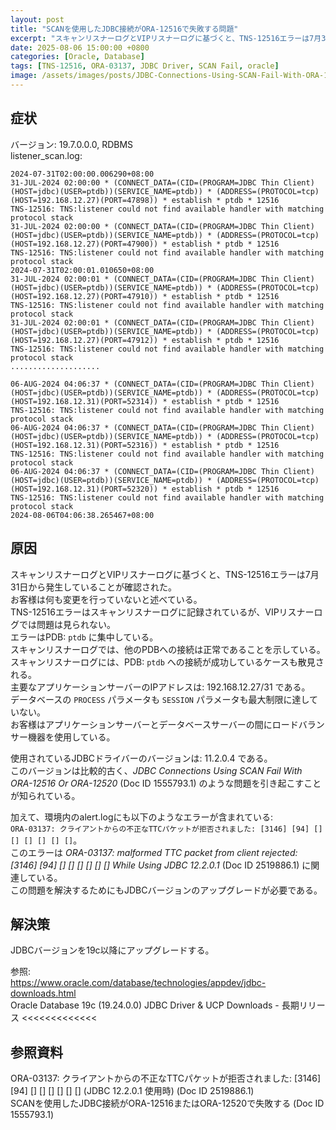 ```yaml
---
layout: post
title: "SCANを使用したJDBC接続がORA-12516で失敗する問題"
excerpt: "スキャンリスナーログとVIPリスナーログに基づくと、TNS-12516エラーは7月31日から発生していることが確認された。お客様は何も変更を行っていないと述べている。TNS-12516エラーはスキャンリスナーログに記録されているが、VIPリスナーログでは問題は見られない。"
date: 2025-08-06 15:00:00 +0800
categories: [Oracle, Database]
tags: [TNS-12516, ORA-03137, JDBC Driver, SCAN Fail, oracle]
image: /assets/images/posts/JDBC-Connections-Using-SCAN-Fail-With-ORA-12516.jpg
---
```


## 症状  
バージョン: 19.7.0.0.0, RDBMS  
listener_scan.log:  
```
2024-07-31T02:00:00.006290+08:00
31-JUL-2024 02:00:00 * (CONNECT_DATA=(CID=(PROGRAM=JDBC Thin Client)(HOST=jdbc)(USER=ptdb))(SERVICE_NAME=ptdb)) * (ADDRESS=(PROTOCOL=tcp)(HOST=192.168.12.27)(PORT=47898)) * establish * ptdb * 12516
TNS-12516: TNS:listener could not find available handler with matching protocol stack
31-JUL-2024 02:00:00 * (CONNECT_DATA=(CID=(PROGRAM=JDBC Thin Client)(HOST=jdbc)(USER=ptdb))(SERVICE_NAME=ptdb)) * (ADDRESS=(PROTOCOL=tcp)(HOST=192.168.12.27)(PORT=47900)) * establish * ptdb * 12516
TNS-12516: TNS:listener could not find available handler with matching protocol stack
2024-07-31T02:00:01.010650+08:00
31-JUL-2024 02:00:01 * (CONNECT_DATA=(CID=(PROGRAM=JDBC Thin Client)(HOST=jdbc)(USER=ptdb))(SERVICE_NAME=ptdb)) * (ADDRESS=(PROTOCOL=tcp)(HOST=192.168.12.27)(PORT=47910)) * establish * ptdb * 12516
TNS-12516: TNS:listener could not find available handler with matching protocol stack
31-JUL-2024 02:00:01 * (CONNECT_DATA=(CID=(PROGRAM=JDBC Thin Client)(HOST=jdbc)(USER=ptdb))(SERVICE_NAME=ptdb)) * (ADDRESS=(PROTOCOL=tcp)(HOST=192.168.12.27)(PORT=47912)) * establish * ptdb * 12516
TNS-12516: TNS:listener could not find available handler with matching protocol stack
....................

06-AUG-2024 04:06:37 * (CONNECT_DATA=(CID=(PROGRAM=JDBC Thin Client)(HOST=jdbc)(USER=ptdb))(SERVICE_NAME=ptdb)) * (ADDRESS=(PROTOCOL=tcp)(HOST=192.168.12.31)(PORT=52314)) * establish * ptdb * 12516
TNS-12516: TNS:listener could not find available handler with matching protocol stack
06-AUG-2024 04:06:37 * (CONNECT_DATA=(CID=(PROGRAM=JDBC Thin Client)(HOST=jdbc)(USER=ptdb))(SERVICE_NAME=ptdb)) * (ADDRESS=(PROTOCOL=tcp)(HOST=192.168.12.31)(PORT=52316)) * establish * ptdb * 12516
TNS-12516: TNS:listener could not find available handler with matching protocol stack
06-AUG-2024 04:06:37 * (CONNECT_DATA=(CID=(PROGRAM=JDBC Thin Client)(HOST=jdbc)(USER=ptdb))(SERVICE_NAME=ptdb)) * (ADDRESS=(PROTOCOL=tcp)(HOST=192.168.12.31)(PORT=52320)) * establish * ptdb * 12516
TNS-12516: TNS:listener could not find available handler with matching protocol stack
2024-08-06T04:06:38.265467+08:00

```

## 原因  
スキャンリスナーログとVIPリスナーログに基づくと、TNS-12516エラーは7月31日から発生していることが確認された。  
お客様は何も変更を行っていないと述べている。  
TNS-12516エラーはスキャンリスナーログに記録されているが、VIPリスナーログでは問題は見られない。  
エラーはPDB: `ptdb` に集中している。  
スキャンリスナーログでは、他のPDBへの接続は正常であることを示している。  
スキャンリスナーログには、PDB: `ptdb` への接続が成功しているケースも散見される。  
主要なアプリケーションサーバーのIPアドレスは: 192.168.12.27/31 である。  
データベースの `PROCESS` パラメータも `SESSION` パラメータも最大制限に達していない。  
お客様はアプリケーションサーバーとデータベースサーバーの間にロードバランサー機器を使用している。  

使用されているJDBCドライバーのバージョンは: 11.2.0.4 である。  
このバージョンは比較的古く、*JDBC Connections Using SCAN Fail With ORA-12516 Or ORA-12520* (Doc ID 1555793.1) のような問題を引き起こすことが知られている。  

加えて、環境内のalert.logにも以下のようなエラーが含まれている:  
`ORA-03137: クライアントからの不正なTTCパケットが拒否されました: [3146] [94] [] [] [] [] [] []`。  
このエラーは *ORA-03137: malformed TTC packet from client rejected: [3146] [94] [] [] [] [] [] [] While Using JDBC 12.2.0.1* (Doc ID 2519886.1) に関連している。  
この問題を解決するためにもJDBCバージョンのアップグレードが必要である。  

## 解決策  
JDBCバージョンを19c以降にアップグレードする。  

参照:  
https://www.oracle.com/database/technologies/appdev/jdbc-downloads.html  
Oracle Database 19c (19.24.0.0) JDBC Driver & UCP Downloads - 長期リリース <<<<<<<<<<<<<  

## 参照資料  
ORA-03137: クライアントからの不正なTTCパケットが拒否されました: [3146] [94] [] [] [] [] [] [] (JDBC 12.2.0.1 使用時) (Doc ID 2519886.1)  
SCANを使用したJDBC接続がORA-12516またはORA-12520で失敗する (Doc ID 1555793.1)  
